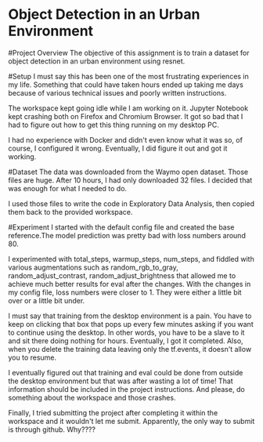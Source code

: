# Object Detection in an Urban Environment
#Project Overview
The objective of this assignment is to train a dataset for object detection in an urban environment using resnet.

#Setup
I must say this has been one of the most frustrating experiences in my life. Something that could have taken hours ended up taking me days because of various technical issues and poorly written instructions.

The workspace kept going idle while I am working on it. Jupyter Notebook kept crashing both on Firefox and Chromium Browser. It got so bad that I had to figure out how to get this thing running on my desktop PC.

I had no experience with Docker and didn't even know what it was so, of course, I configured it wrong. Eventually, I did figure it out and got it working. 

#Dataset
The data was downloaded from the Waymo open dataset. Those files are huge. After 10 hours, I had only downloaded 32 files. I decided that was enough for what I needed to do.

I used those files to write the code in Exploratory Data Analysis, then copied them back to the provided workspace.

#Experiment
I started with the default config file and created the base reference.The model prediction was pretty bad with loss numbers around 80.

I experimented with total_steps, warmup_steps, num_steps, and fiddled with various augmentations such as random_rgb_to_gray, random_adjust_contrast, random_adjust_brightness that allowed me to achieve much better results for eval after the changes. With the changes in my config file, loss numbers were closer to 1. They were either a little bit over or a little bit under.

I must say that training from the desktop environment is a pain. You have to keep on clicking that box that pops up every few minutes asking if you want to continue using the desktop. In other words, you have to be a slave to it and sit there doing nothing for hours. Eventually, I got it completed. Also, when you delete the training data leaving only the tf.events, it doesn't allow you to resume. 

I eventually figured out that training and eval could be done from outside the desktop environment but that was after wasting a lot of time! That information should be included in the project instructions. And please, do something about the workspace and those crashes.

Finally, I tried submitting the project after completing it within the workspace and it wouldn't let me submit. Apparently, the only way to submit is through github. Why????